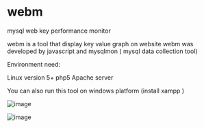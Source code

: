 webm
====

mysql web key performance monitor

webm is a tool that display key value graph on website 
webm was developed by javascript and mysqlmon ( mysql data collection tool)

Environment need:

Linux version 5+  php5 Apache server 

You can also run this tool on windows platform (install xampp )

![image](https://cloud.githubusercontent.com/assets/1445708/4434723/aa6eb64a-4722-11e4-83f3-564ef86cbca5.png)

![image](https://cloud.githubusercontent.com/assets/1445708/4434725/bb597ab2-4722-11e4-889d-758d44fec16e.png)



